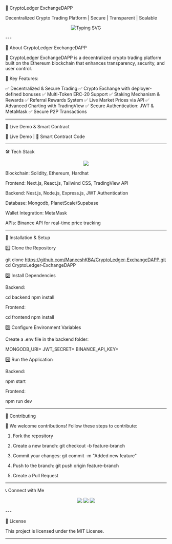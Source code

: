 🚀 CryptoLedger ExchangeDAPP

Decentralized Crypto Trading Platform | Secure | Transparent | Scalable

<p align="center">
  <img src="https://readme-typing-svg.herokuapp.com?font=Fira+Code&size=22&duration=2000&pause=1000&color=F7A41D&center=true&width=600&lines=Blockchain+Developer+%7C+Web3+Innovator;Ethereum+%7C+Solidity+%7C+Next.js+%7C+Hardhat;Building+Decentralized+Applications;Smart+Contracts+%7C+DeFi+%7C+NFTs+%7C+Crypto;Welcome+to+CryptoLedger+ExchangeDAPP!🚀" alt="Typing SVG">
</p>
---

🌟 About CryptoLedger ExchangeDAPP

🚀 CryptoLedger ExchangeDAPP is a decentralized crypto trading platform built on the Ethereum blockchain that enhances transparency, security, and user control.

🔹 Key Features:

✅ Decentralized & Secure Trading
✅ Crypto Exchange with deployer-defined bonuses
✅ Multi-Token ERC-20 Support
✅ Staking Mechanism & Rewards
✅ Referral Rewards System
✅ Live Market Prices via  API
✅ Advanced Charting with TradingView
✅ Secure Authentication: JWT & MetaMask
✅  Secure P2P Transactions


---

🔗 Live Demo & Smart Contract

🚀 Live Demo | 💾 Smart Contract Code


---

🛠️ Tech Stack

<p align="center">
  <img src="https://skillicons.dev/icons?i=solidity,ethereum,nextjs,react,tailwind,metamask,express,nestjs,nodejs,mysql" />
</p>Blockchain: Solidity, Ethereum, Hardhat

Frontend: Next.js, React.js, Tailwind CSS, TradingView API

Backend: Nest.js, Node.js, Express.js, JWT Authentication

Database: Mongodb, PlanetScale/Supabase

Wallet Integration: MetaMask

APIs: Binance API for real-time price tracking



---

🚀 Installation & Setup

1️⃣ Clone the Repository

git clone https://github.com/ManeeshKBA/CryptoLedger-ExchangeDAPP.git
cd CryptoLedger-ExchangeDAPP

2️⃣ Install Dependencies

Backend:

cd backend
npm install

Frontend:

cd frontend
npm install

3️⃣ Configure Environment Variables

Create a .env file in the backend folder:

MONGODB_URI=<your-mongodb-uri>
JWT_SECRET=<your-jwt-secret>
BINANCE_API_KEY=<your-binance-api-key>

4️⃣ Run the Application

Backend:

npm start

Frontend:

npm run dev


---

🤝 Contributing

🚀 We welcome contributions! Follow these steps to contribute:

1. Fork the repository


2. Create a new branch: git checkout -b feature-branch


3. Commit your changes: git commit -m "Added new feature"


4. Push to the branch: git push origin feature-branch


5. Create a Pull Request




---

📞 Connect with Me

<p align="center">
  <a href="https://linkedin.com/in/yourprofile"><img src="https://img.shields.io/badge/LinkedIn-blue?style=for-the-badge&logo=linkedin"></a>
  <a href="https://twitter.com/yourprofile"><img src="https://img.shields.io/badge/Twitter-black?style=for-the-badge&logo=twitter"></a>
  <a href="mailto:youremail@gmail.com"><img src="https://img.shields.io/badge/Email-red?style=for-the-badge&logo=gmail"></a>
</p>
---

📜 License

This project is licensed under the MIT License.


---

